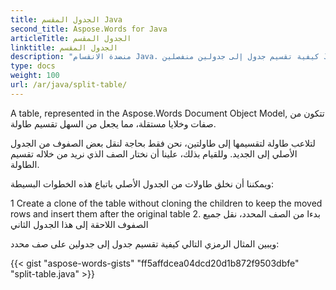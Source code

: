 ```yaml
---
title: الجدول المقسم Java
second_title: Aspose.Words for Java
articleTitle: الجدول المقسم
linktitle: الجدول المقسم
description: "منضدة الانقسام Java. كيفية تقسيم جدول إلى جدولين منفصلين Java."
type: docs
weight: 100
url: /ar/java/split-table/
---
```


A table, represented in the Aspose.Words Document Object Model, تتكون من صفات وخلايا مستقلة، مما يجعل من السهل تقسيم طاولة.

لتلاعب طاولة لتقسيمها إلى طاولتين، نحن فقط بحاجة لنقل بعض الصفوف من الجدول الأصلي إلى الجديد. وللقيام بذلك، علينا أن نختار الصف الذي نريد من خلاله تقسيم الطاولة.

ويمكننا أن نخلق طاولات من الجدول الأصلي باتباع هذه الخطوات البسيطة:

1 Create a clone of the table without cloning the children to keep the moved rows and insert them after the original table
2. بدءا من الصف المحدد، نقل جميع الصفوف اللاحقة إلى هذا الجدول الثاني

ويبين المثال الرمزي التالي كيفية تقسيم جدول إلى جدولين على صف محدد:

{{< gist "aspose-words-gists" "ff5affdcea04dcd20d1b872f9503dbfe" "split-table.java" >}}
